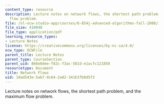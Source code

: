 ```yaml
---
content_type: resource
description: Lecture notes on network flows, the shortest path problem, and the maximum
  flow problem.
file: /ol-ocw-studio-app/courses/6-854j-advanced-algorithms-fall-2008/10ad543e5ab70c642a82341b3fb0d5f3_lec2.pdf
file_size: 418948
file_type: application/pdf
learning_resource_types:
- Lecture Notes
license: https://creativecommons.org/licenses/by-nc-sa/4.0/
ocw_type: OCWFile
parent_title: Lecture Notes
parent_type: CourseSection
parent_uid: 866e0dee-f82c-f3ac-581d-e1acfc121850
resourcetype: Document
title: Network Flows
uid: 10ad543e-5ab7-0c64-2a82-341b3fb0d5f3
---
```

Lecture notes on network flows, the shortest path problem, and the maximum flow problem.